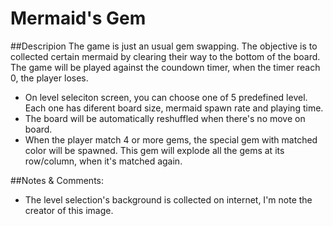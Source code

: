 # Mermaid's Gem

##Descripion
The game is just an usual gem swapping. The objective is to collected certain mermaid by clearing their way to the bottom of the board. The game will be played against the coundown timer, when the timer reach 0, the player loses.
- On level seleciton screen, you can choose one of 5 predefined level. Each one has diferent board size, mermaid spawn rate and playing time.
- The board will be automatically reshuffled when there's no move on board.
- When the player match 4 or more gems, the special gem with matched color will be spawned. This gem will explode all the gems at its row/column, when it's matched again.

##Notes & Comments:
- The level selection's background is collected on internet, I'm note the creator of this image.
